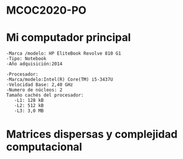 # MCOC2020-PO
# Mi computador principal
    -Marca /modelo: HP EliteBook Revolve 810 G1
    -Tipo: Notebook
    -Año adquisición:2014

    -Procesador:
    -Marca/modelo:Intel(R) Core(TM) i5-3437U
    -Velocidad Base: 2,40 GHz
    -Numero de núcleos: 2
    Tamaño cachés del procesador: 
       -L1: 128 kB
       -L2: 512 kB
       -L3: 3,0 MB
# Matrices dispersas y complejidad computacional       
